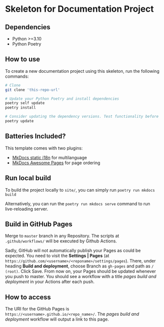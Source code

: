 # Skeleton for Documentation Project

## Dependencies
* Python >=3.10
* Python Poetry

## How to use

To create a new documentation project using this skeleton, run the following commands:
```bash
# Clone
git clone 'this-repo-url'

# Update your Python Poetry and install dependencies
poetry self update
poetry install

# Consider updating the dependency versions. Test functionality before releasing.
poetry update
```

## Batteries Included?

This template comes with two plugins: 
* [MkDocs static i18n](https://github.com/ultrabug/mkdocs-static-i18n) for multilanguage
* [MkDocs Awesome Pages](https://github.com/lukasgeiter/mkdocs-awesome-pages-plugin) for page ordering

## Run local build

To build the project locally to `site/`, you can simply run `poetry run mkdocs build`

Alternatively, you can run the `poetry run mkdocs serve` command to run live-reloading server.

## Build in GitHub Pages

Merge to `master` branch in any Repository. The scripts at `.github/workflows/` will be executed by Github Actions.

Sadly, GitHub will not automatically publish your Pages as could be expected. You need to visit the **Settings | 
Pages** (at `https://github.com/<username>/<reponame>/settings/pages`). There, under heading **Build and 
deployment**, choose Branch as `gh-pages` and path as `/ (root)`. Click Save. From now on, your Pages should be 
updated whenever you push to master. You should see a workflow with a title *pages build and deployment* in your 
Actions after each push.

## How to access

The URI for the GitHub Pages is `https://<username>.github.io/<repo_name>/`. The *pages build and deployment* 
workflow will output a link to this page.